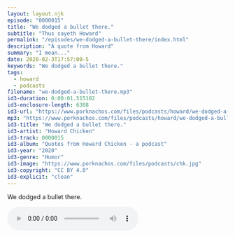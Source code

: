 ```yaml
---
layout: layout.njk
episode: "0000015"
title: "We dodged a bullet there."
subtitle: "Thus sayeth Howard"
permalink: "/episodes/we-dodged-a-bullet-there/index.html"
description: "A quote from Howard"
summary: "I mean..."
date: 2020-02-3T17:57:00-5
keywords: "We dodged a bullet there."
tags:
  - howard
  - podcasts
filename: "we-dodged-a-bullet-there.mp3"
id3-duration: 0:00:01.515102
id3-enclosure-length: 6388
id3-url: "https://www.porknachos.com/files/podcasts/howard/we-dodged-a-bullet-there.mp3"
mp3: "https://www.porknachos.com/files/podcasts/howard/we-dodged-a-bullet-there.mp3"
id3-title: "We dodged a bullet there."
id3-artist: "Howard Chicken"
id3-track: 0000015
id3-album: "Quotes from Howard Chicken - a podcast"
id3-year: "2020"
id3-genre: "Humor"
id3-image: "https://www.porknachos.com/files/podcasts/chk.jpg"
id3-copyright: "CC BY 4.0"
id3-explicit: "clean"
---
```

We dodged a bullet there.

<audio controls>
  <source src="https://www.porknachos.com/files/podcasts/howard/we-dodged-a-bullet-there.mp3">
</audio>
